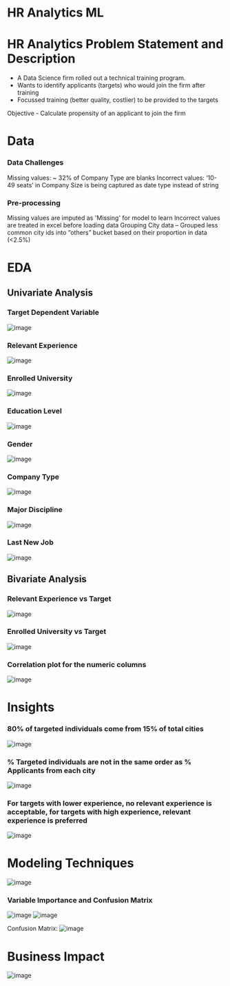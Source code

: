 # HR Analytics ML

# HR Analytics Problem Statement and Description
- A Data Science firm rolled out a technical training program.
- Wants to identify applicants (targets) who would join the firm after training
- Focussed training (better quality, costlier) to be provided to the targets

Objective - Calculate propensity of an applicant to join the firm

# Data
### Data Challenges
Missing values: ~ 32% of Company Type are blanks
Incorrect values: ‘10-49 seats’ in Company Size is being captured as date type instead of string

### Pre-processing
Missing values are imputed as 'Missing' for model to learn
Incorrect values are treated in excel before loading data
Grouping City data – Grouped less common city ids into “others” bucket based on their proportion in data (<2.5%)  

# EDA
## Univariate Analysis

### Target Dependent Variable
![image](https://user-images.githubusercontent.com/20616274/126241881-dca924cc-78ff-4011-8c57-fda68171efd2.png)

### Relevant Experience
![image](https://user-images.githubusercontent.com/20616274/126241916-ff752360-0309-4091-8c06-324b732491ae.png)

### Enrolled University
![image](https://user-images.githubusercontent.com/20616274/126241933-0b558cc1-4f57-493e-a7ea-ce5d1736bb6b.png)

### Education Level
![image](https://user-images.githubusercontent.com/20616274/126241953-d2afada4-4579-43d5-8f69-be5ae1ca1e52.png)

### Gender
![image](https://user-images.githubusercontent.com/20616274/126241973-4f46f888-f2f6-47ef-9c8c-3c446d3db130.png)

### Company Type
![image](https://user-images.githubusercontent.com/20616274/126241997-5548f1b5-c399-4986-bdf4-f81e9cb1a74a.png)

### Major Discipline
![image](https://user-images.githubusercontent.com/20616274/126242032-e4e3ebbf-b7de-4a96-b6e3-b98e6063f80b.png)

### Last New Job
![image](https://user-images.githubusercontent.com/20616274/126242058-9deaac78-c63a-4e9b-9861-e90724a4c8ba.png)

## Bivariate Analysis
### Relevant Experience vs Target
![image](https://user-images.githubusercontent.com/20616274/126242105-a89efc7b-d394-4bdc-beef-aadfee233516.png)

### Enrolled University vs Target
![image](https://user-images.githubusercontent.com/20616274/126242133-fd063b50-6bb6-4fdc-8bd7-bb1d9f607edc.png)

### Correlation plot for the numeric columns
![image](https://user-images.githubusercontent.com/20616274/126242188-91ac3de9-43ee-4d14-904b-538418144928.png)

# Insights

### 80% of targeted individuals come from 15% of total cities
![image](https://user-images.githubusercontent.com/20616274/127086767-900729c4-5aa0-4bd9-b135-eb452fcaee24.png)

### % Targeted individuals are not in the same order as % Applicants from each city
![image](https://user-images.githubusercontent.com/20616274/127086840-fa0aeec1-8cf6-43da-a4cc-d9c341b1330b.png)

### For targets with lower experience, no relevant experience is acceptable, for targets with high experience, relevant experience is preferred 
![image](https://user-images.githubusercontent.com/20616274/127086888-d91fa613-537a-441a-89ca-9c0356a41a54.png)

# Modeling Techniques
![image](https://user-images.githubusercontent.com/20616274/127086939-5eae7d16-7a37-4ba4-964d-f85688dab998.png)

### Variable Importance and Confusion Matrix
![image](https://user-images.githubusercontent.com/20616274/127086998-d6d08628-1d22-427d-8ed2-436b63172d4c.png)
![image](https://user-images.githubusercontent.com/20616274/127087010-38d195c4-a09e-4e71-a2d6-7bddf193688f.png)

Confusion Matrix:
![image](https://user-images.githubusercontent.com/20616274/127087078-25f7d10e-829f-4286-920f-2f426b58ba40.png)

# Business Impact
![image](https://user-images.githubusercontent.com/20616274/127087141-d1b8869d-9705-4279-874e-210d80918c2e.png)






